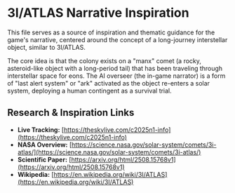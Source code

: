 # 3I/ATLAS Narrative Inspiration

This file serves as a source of inspiration and thematic guidance for the game's narrative, centered around the concept of a long-journey interstellar object, similar to 3I/ATLAS.

The core idea is that the colony exists on a "manx" comet (a rocky, asteroid-like object with a long-period tail) that has been traveling through interstellar space for eons. The AI overseer (the in-game narrator) is a form of "last alert system" or "ark" activated as the object re-enters a solar system, deploying a human contingent as a survival trial.

## Research & Inspiration Links

-   **Live Tracking:** [https://theskylive.com/c2025n1-info](https://theskylive.com/c2025n1-info)
-   **NASA Overview:** [https://science.nasa.gov/solar-system/comets/3i-atlas/](https://science.nasa.gov/solar-system/comets/3i-atlas/)
-   **Scientific Paper:** [https://arxiv.org/html/2508.15768v1](https://arxiv.org/html/2508.15768v1)
-   **Wikipedia:** [https://en.wikipedia.org/wiki/3I/ATLAS](https://en.wikipedia.org/wiki/3I/ATLAS)
